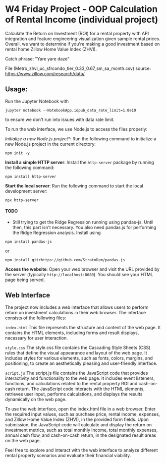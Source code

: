 # W4 Friday Project - OOP Calculation of Rental Income (individual project)

Calculate the Return on Investment (ROI) for a rental property with API integration and feature engineering visualization given sample rental prices. Overall, we want to determine if you're making a good investment based on rental home Zillow Home Value Index (ZHVI).

Catch phrase: "Yare yare daze" 

File (Metro_zhvi_uc_sfrcondo_tier_0.33_0.67_sm_sa_month.csv) source: https://www.zillow.com/research/data/

## Usage: 

Run the Jupyter Notebook with 
```
jupyter notebook --NotebookApp.iopub_data_rate_limit=1.0e10
```

to ensure we don't run into issues with data rate limit.

To run the web interface, we use Node.js to access the files properly:

*Initialize a new Node.js project**: Run the following command to initialize a new Node.js project in the current directory:

```
npm init -y
```

**Install a simple HTTP server**: Install the `http-server` package by running the following command:

```
npm install http-server
```

**Start the local server**: Run the following command to start the local development server:

```
npx http-server
```


#### TODO
* Still trying to get the Ridge Regression running using pandas-js. Until then, this part isn't necessary. 
You also need pandas.js for performing the Ridge Regression analysis. Install using

```
npm install pandas-js
```

or 

```
npm install git+https://github.com/StratoDem/pandas.js
```

**Access the website**: Open your web browser and visit the URL provided by the server (typically `http://localhost:8080`). You should see your HTML page being served.


## Web Interface
The project now includes a web interface that allows users to perform return on investment calculations in their web browser. The interface consists of the following files:

`index.html`
This file represents the structure and content of the web page. It contains the HTML elements, including forms and result displays, necessary for user interaction.

`style.css`
The style.css file contains the Cascading Style Sheets (CSS) rules that define the visual appearance and layout of the web page. It includes styles for various elements, such as fonts, colors, margins, and positioning, to create an aesthetically pleasing and user-friendly interface.

`script.js`
The script.js file contains the JavaScript code that provides interactivity and functionality to the web page. It includes event listeners, functions, and calculations related to the rental property ROI and cash-on-cash return. The JavaScript code interacts with the HTML elements, retrieves user input, performs calculations, and displays the results dynamically on the web page.

To use the web interface, open the index.html file in a web browser. Enter the required input values, such as purchase price, rental income, expenses, and Zillow Home Value Index (ZHVI), in the provided form fields. Upon submission, the JavaScript code will calculate and display the return on investment metrics, such as total monthly income, total monthly expenses, annual cash flow, and cash-on-cash return, in the designated result areas on the web page.

Feel free to explore and interact with the web interface to analyze different rental property scenarios and evaluate their financial viability.

